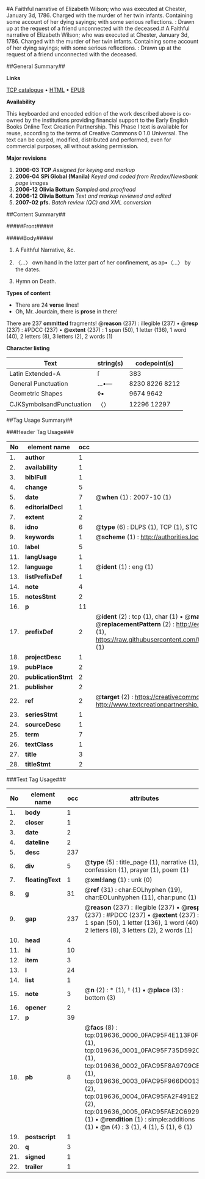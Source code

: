 #A Faithful narrative of Elizabeth Wilson; who was executed at Chester, January 3d, 1786. Charged with the murder of her twin infants. Containing some account of her dying sayings; with some serious reflections. : Drawn up at the request of a friend unconnected with the deceased.#
A Faithful narrative of Elizabeth Wilson; who was executed at Chester, January 3d, 1786. Charged with the murder of her twin infants. Containing some account of her dying sayings; with some serious reflections. : Drawn up at the request of a friend unconnected with the deceased.

##General Summary##

**Links**

[TCP catalogue](http://www.ota.ox.ac.uk/tcp/)  • 
[HTML](http://tei.it.ox.ac.uk/tcp/Texts-HTML/free/N15/N15436.html)  • 
[EPUB](http://tei.it.ox.ac.uk/tcp/Texts-EPUB/free/N15/N15436.epub)

**Availability**

This keyboarded and encoded edition of the
	       work described above is co-owned by the institutions
	       providing financial support to the Early English Books
	       Online Text Creation Partnership. This Phase I text is
	       available for reuse, according to the terms of Creative
	       Commons 0 1.0 Universal. The text can be copied,
	       modified, distributed and performed, even for
	       commercial purposes, all without asking permission.

**Major revisions**

1. __2006-03__ __TCP__ *Assigned for keying and markup*
1. __2006-04__ __SPi Global (Manila)__ *Keyed and coded from Readex/Newsbank page images*
1. __2006-12__ __Olivia Bottum__ *Sampled and proofread*
1. __2006-12__ __Olivia Bottum__ *Text and markup reviewed and edited*
1. __2007-02__ __pfs.__ *Batch review (QC) and XML conversion*

##Content Summary##

#####Front#####

#####Body#####

1. A Faithful Narrative, &c.

1. 〈…〉 own hand in the latter part of her confinement, as ap•〈…〉 by the dates.

1. Hymn on Death.

**Types of content**

  * There are 24 **verse** lines!
  * Oh, Mr. Jourdain, there is **prose** in there!

There are 237 **ommitted** fragments! 
 @__reason__ (237) : illegible (237)  •  @__resp__ (237) : #PDCC (237)  •  @__extent__ (237) : 1 span (50), 1 letter (136), 1 word (40), 2 letters (8), 3 letters (2), 2 words (1)

**Character listing**


|Text|string(s)|codepoint(s)|
|---|---|---|
|Latin Extended-A|ſ|383|
|General Punctuation|…•—|8230 8226 8212|
|Geometric Shapes|◊▪|9674 9642|
|CJKSymbolsandPunctuation|〈〉|12296 12297|

##Tag Usage Summary##

###Header Tag Usage###

|No|element name|occ|attributes|
|---|---|---|---|
|1.|__author__|1||
|2.|__availability__|1||
|3.|__biblFull__|1||
|4.|__change__|5||
|5.|__date__|7| @__when__ (1) : 2007-10 (1)|
|6.|__editorialDecl__|1||
|7.|__extent__|2||
|8.|__idno__|6| @__type__ (6) : DLPS (1), TCP (1), STC (1), NOTIS (1), IMAGE-SET (1), EVANS-CITATION (1)|
|9.|__keywords__|1| @__scheme__ (1) : http://authorities.loc.gov/ (1)|
|10.|__label__|5||
|11.|__langUsage__|1||
|12.|__language__|1| @__ident__ (1) : eng (1)|
|13.|__listPrefixDef__|1||
|14.|__note__|4||
|15.|__notesStmt__|2||
|16.|__p__|11||
|17.|__prefixDef__|2| @__ident__ (2) : tcp (1), char (1)  •  @__matchPattern__ (2) : ([0-9\-]+):([0-9IVX]+) (1), (.+) (1)  •  @__replacementPattern__ (2) : http://eebo.chadwyck.com/downloadtiff?vid=$1&page=$2 (1), https://raw.githubusercontent.com/textcreationpartnership/Texts/master/tcpchars.xml#$1 (1)|
|18.|__projectDesc__|1||
|19.|__pubPlace__|2||
|20.|__publicationStmt__|2||
|21.|__publisher__|2||
|22.|__ref__|2| @__target__ (2) : https://creativecommons.org/publicdomain/zero/1.0/ (1), http://www.textcreationpartnership.org/docs/. (1)|
|23.|__seriesStmt__|1||
|24.|__sourceDesc__|1||
|25.|__term__|7||
|26.|__textClass__|1||
|27.|__title__|3||
|28.|__titleStmt__|2||


###Text Tag Usage###

|No|element name|occ|attributes|
|---|---|---|---|
|1.|__body__|1||
|2.|__closer__|1||
|3.|__date__|2||
|4.|__dateline__|2||
|5.|__desc__|237||
|6.|__div__|5| @__type__ (5) : title_page (1), narrative (1), confession (1), prayer (1), poem (1)|
|7.|__floatingText__|1| @__xml:lang__ (1) : unk (0)|
|8.|__g__|31| @__ref__ (31) : char:EOLhyphen (19), char:EOLunhyphen (11), char:punc (1)|
|9.|__gap__|237| @__reason__ (237) : illegible (237)  •  @__resp__ (237) : #PDCC (237)  •  @__extent__ (237) : 1 span (50), 1 letter (136), 1 word (40), 2 letters (8), 3 letters (2), 2 words (1)|
|10.|__head__|4||
|11.|__hi__|10||
|12.|__item__|3||
|13.|__l__|24||
|14.|__list__|1||
|15.|__note__|3| @__n__ (2) : * (1), † (1)  •  @__place__ (3) : bottom (3)|
|16.|__opener__|2||
|17.|__p__|39||
|18.|__pb__|8| @__facs__ (8) : tcp:019636_0000_0FAC95F4E113F0F8 (1), tcp:019636_0001_0FAC95F735D59208 (1), tcp:019636_0002_0FAC95F8A9709CB0 (1), tcp:019636_0003_0FAC95F966D00130 (2), tcp:019636_0004_0FAC95FA2F491E28 (2), tcp:019636_0005_0FAC95FAE2C69298 (1)  •  @__rendition__ (1) : simple:additions (1)  •  @__n__ (4) : 3 (1), 4 (1), 5 (1), 6 (1)|
|19.|__postscript__|1||
|20.|__q__|3||
|21.|__signed__|1||
|22.|__trailer__|1||
